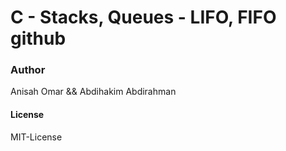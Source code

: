 # C - Stacks, Queues - LIFO, FIFO github

### Author
Anisah Omar && Abdihakim Abdirahman

#### License
MIT-License
